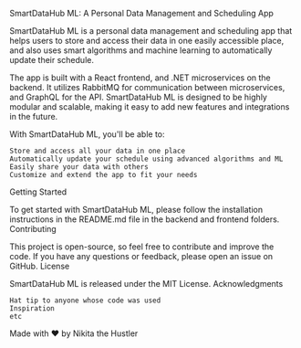 SmartDataHub ML: A Personal Data Management and Scheduling App

SmartDataHub ML is a personal data management and scheduling app that helps users to store and access their data in one easily accessible place, and also uses smart algorithms and machine learning to automatically update their schedule.

The app is built with a React frontend, and .NET microservices on the backend. It utilizes RabbitMQ for communication between microservices, and GraphQL for the API. SmartDataHub ML is designed to be highly modular and scalable, making it easy to add new features and integrations in the future.

With SmartDataHub ML, you'll be able to:

    Store and access all your data in one place
    Automatically update your schedule using advanced algorithms and ML
    Easily share your data with others
    Customize and extend the app to fit your needs

Getting Started

To get started with SmartDataHub ML, please follow the installation instructions in the README.md file in the backend and frontend folders.
Contributing

This project is open-source, so feel free to contribute and improve the code. If you have any questions or feedback, please open an issue on GitHub.
License

SmartDataHub ML is released under the MIT License.
Acknowledgments

    Hat tip to anyone whose code was used
    Inspiration
    etc

Made with :heart: by Nikita the Hustler